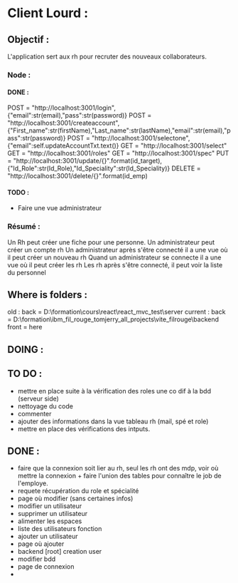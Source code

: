 # Client Lourd :

## Objectif :

L'application sert aux rh pour recruter des nouveaux collaborateurs.

### Node :

#### DONE :

POST = "http://localhost:3001/login",{"email":str(email),"pass":str(password)}
POST = "http://localhost:3001/createaccount", {"First_name":str(firstName),"Last_name":str(lastName),"email":str(email),"pass":str(password)}
POST = "http://localhost:3001/selectone",{"email":self.updateAccountTxt.text()}
GET = "http://localhost:3001/select"
GET = "http://localhost:3001/roles"
GET = "http://localhost:3001/spec"
PUT = "http://localhost:3001/update/{}".format(id_target), {"Id_Role":str(Id_Role),"Id_Speciality":str(Id_Speciality)}
DELETE = "http://localhost:3001/delete/{}".format(id_emp)

#### TODO :

- Faire une vue administrateur

### Résumé :

Un Rh peut créer une fiche pour une personne.
Un administrateur peut créer un compte rh
Un administrateur après s'être connecté il a une vue où il peut créer un nouveau rh
Quand un administrateur se connecte il a une vue où il peut créer les rh
Les rh après s'être connecté, il peut voir la liste du personnel

## Where is folders :

old : back = D:\formation\cours\react\react_mvc_test\server
current : back = D:\formation\ibm_fil_rouge_tomjerry_all_projects\vite_filrouge\backend
front = here

## DOING :

## TO DO :

- mettre en place suite à la vérification des roles une co dif à la bdd (serveur side)
- nettoyage du code
- commenter
- ajouter des informations dans la vue tableau rh (mail, spé et role)
- mettre en place des vérifications des intputs.

## DONE :

- faire que la connexion soit lier au rh, seul les rh ont des mdp, voir où mettre la connexion + faire l'union des tables pour connaître le job de l'employe.
- requete récupération du role et spécialité
- page où modifier (sans certaines infos)
- modifier un utilisateur
- supprimer un utilisateur
- alimenter les espaces
- liste des utilisateurs fonction
- ajouter un utilisateur
- page où ajouter
- backend [root] creation user
- modifier bdd
- page de connexion
-
